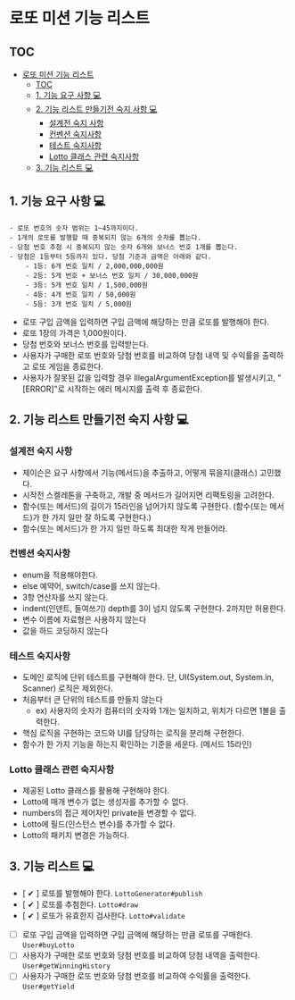 # 로또 미션 기능 리스트

## TOC

<!-- TOC -->
* [로또 미션 기능 리스트](#---)
  * [TOC](#toc)
  * [1. 기능 요구 사항 💻](#1----)
  * [2. 기능 리스트 만들기전 숙지 사항 💻](#2------)
    * [설계전 숙지 사항](#--)
    * [컨벤션 숙지사항](#-)
    * [테스트 숙지사항](#-)
    * [Lotto 클래스 관련 숙지사항](#lotto---)
  * [3. 기능 리스트 💻](#3---)
<!-- TOC -->

## 1. 기능 요구 사항 💻

```
- 로또 번호의 숫자 범위는 1~45까지이다.
- 1개의 로또를 발행할 때 중복되지 않는 6개의 숫자를 뽑는다.
- 당첨 번호 추첨 시 중복되지 않는 숫자 6개와 보너스 번호 1개를 뽑는다.
- 당첨은 1등부터 5등까지 있다. 당첨 기준과 금액은 아래와 같다.
    - 1등: 6개 번호 일치 / 2,000,000,000원
    - 2등: 5개 번호 + 보너스 번호 일치 / 30,000,000원
    - 3등: 5개 번호 일치 / 1,500,000원
    - 4등: 4개 번호 일치 / 50,000원
    - 5등: 3개 번호 일치 / 5,000원
```

- 로또 구입 금액을 입력하면 구입 금액에 해당하는 만큼 로또를 발행해야 한다.
- 로또 1장의 가격은 1,000원이다.
- 당첨 번호와 보너스 번호를 입력받는다.
- 사용자가 구매한 로또 번호와 당첨 번호를 비교하여 당첨 내역 및 수익률을 출력하고 로또 게임을 종료한다.
- 사용자가 잘못된 값을 입력할 경우 IllegalArgumentException를 발생시키고, "[ERROR]"로 시작하는 에러 메시지를 출력 후 종료한다.

## 2. 기능 리스트 만들기전 숙지 사항 💻

### 설계전 숙지 사항

- 제이슨은 요구 사항에서 기능(메서드)을 추출하고, 어떻게 묶을지(클래스) 고민했다.
- 시작전 스켈레톤을 구축하고, 개발 중 메서드가 길어지면 리팩토링을 고려한다.
- 함수(또는 메서드)의 길이가 15라인을 넘어가지 않도록 구현한다. (함수(또는 메서드)가 한 가지 일만 잘 하도록 구현한다.)
- 함수(또는 메서드)가 한 가지 일만 하도록 최대한 작게 만들어라.

### 컨벤션 숙지사항

- enum을 적용해야한다.
- else 예약어, switch/case를 쓰지 않는다.
- 3항 연산자를 쓰지 않는다.
- indent(인덴트, 들여쓰기) depth를 3이 넘지 않도록 구현한다. 2까지만 허용한다.
- 변수 이름에 자료형은 사용하지 않는다
- 값을 하드 코딩하지 않는다

### 테스트 숙지사항

- 도메인 로직에 단위 테스트를 구현해야 한다. 단, UI(System.out, System.in, Scanner) 로직은 제외한다.
- 처음부터 큰 단위의 테스트를 만들지 않는다
    - ex) 사용자의 숫자가 컴퓨터의 숫자와 1개는 일치하고, 위치가 다르면 1볼을 출력한다.
- 핵심 로직을 구현하는 코드와 UI를 담당하는 로직을 분리해 구현한다.
- 함수가 한 가지 기능을 하는지 확인하는 기준을 세운다. (메서드 15라인)

### Lotto 클래스 관련 숙지사항

- 제공된 Lotto 클래스를 활용해 구현해야 한다.
- Lotto에 매개 변수가 없는 생성자를 추가할 수 없다.
- numbers의 접근 제어자인 private을 변경할 수 없다.
- Lotto에 필드(인스턴스 변수)를 추가할 수 없다.
- Lotto의 패키지 변경은 가능하다.

## 3. 기능 리스트 💻

- [ ✔ ] 로또를 발행해야 한다. `LottoGenerator#publish`
- [ ✔ ] 로또를 추첨한다. `Lotto#draw`
- [ ✔ ] 로또가 유효한지 검사한다. `Lotto#validate`
- [ ] 로또 구입 금액을 입력하면 구입 금액에 해당하는 만큼 로또를 구매한다. `User#buyLotto`
- [ ] 사용자가 구매한 로또 번호와 당첨 번호를 비교하여 당첨 내역을 출력한다. `User#getWinningHistory`
- [ ] 사용자가 구매한 로또 번호와 당첨 번호를 비교하여 수익률을 출력한다. `User#getYield`
